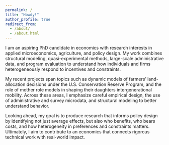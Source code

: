 ```yaml
---
permalink: /
title: "Howdy!"
author_profile: true
redirect_from: 
  - /about/
  - /about.html
---
```


I am an aspiring PhD candidate in economics with research interests in applied microeconomics, agriculture, and policy design. My work combines structural modeling, quasi-experimental methods, large-scale administrative data, and program evaluation to understand how individuals and firms heterogeneously respond to incentives and constraints.

My recent projects span topics such as dynamic models of farmers’ land-allocation decisions under the U.S. Conservation Reserve Program, and the role of mother role models in shaping their daughters intergenerational mobility. Across these areas, I emphasize careful empirical design, the use of administrative and survey microdata, and structural modeling to better understand behavior.

Looking ahead, my goal is to produce research that informs policy design by identifying not just average effects, but also who benefits, who bears costs, and how heterogeneity in preferences and constraints matters. Ultimately, I aim to contribute to an economics that connects rigorous technical work with real-world impact.


